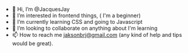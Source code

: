 - 👋 Hi, I’m @JacquesJay
- 👀 I’m interested in frontend things, ( I'm a beginner)
- 🌱 I’m currently learning CSS and going to Javascript
- 💞️ I’m looking to collaborate on anything about I'm learning
- 📫 How to reach me jaksonbrj@gmail.com (any kind of help and tips would be great).

<!---
JacquesJay/JacquesJay is a ✨ special ✨ repository because its `README.md` (this file) appears on your GitHub profile.
You can click the Preview link to take a look at your changes.
--->
